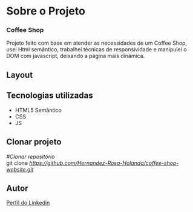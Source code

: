 <div>
  <h1>Sobre o Projeto</h1>

  <h3>Coffee Shop</h3> 
  <p>
    Projeto feito com base em atender as necessidades de um Coffee Shop, usei Html semântico, trabalhei técnicas de responsividade e manipulei o DOM com javascript, deixando a página mais dinâmica.
  </p>
<h2>Layout</h2>



<h2>Tecnologias utilizadas</h2>

<ul>
  <li>HTML5 Semântico
  <li>CSS
  <li>JS
</ul>

<h2>Clonar projeto</h2>

<i>#Clonar repositório</i></br>
  git clone <i>https://github.com/Hernandez-Rosa-Holanda/coffee-shop-website.git</i>

<h2>Autor</h2> 
<p>
<a href="https://www.linkedin.com/in/hernandez-rosa-de-holanda/">Perfil do Linkedin</a>
</p>
</div> 
